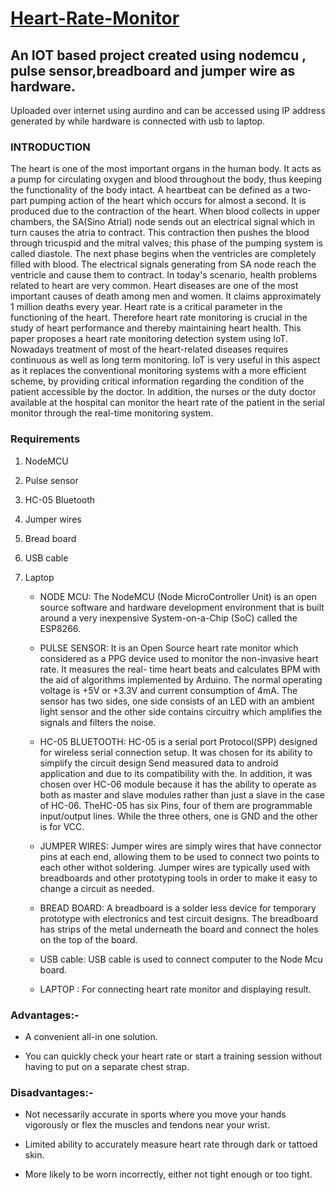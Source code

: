 # [Heart-Rate-Monitor](https://heart-rate-monitor-prashant.netlify.app/)

## An IOT based project created using nodemcu , pulse sensor,breadboard and jumper wire as hardware.
Uploaded over internet using aurdino and can be accessed using IP address generated by while hardware is connected with usb to laptop.

### INTRODUCTION 
 
 
The heart is one of the most important organs in the human body. It acts as a pump for circulating oxygen and blood throughout the body, thus keeping the functionality of the body intact. A heartbeat can be defined as a two-part pumping action of the heart which occurs for almost a second. It is produced due to the contraction of the heart. When blood collects in upper chambers, the SA(Sino Atrial) node sends out an electrical signal which in turn causes the atria to contract. This contraction then pushes the blood through tricuspid and the mitral valves; this phase of the pumping system is called diastole. The next phase begins when the ventricles are completely filled with blood. The electrical signals generating from SA node reach the ventricle and cause them to contract. In today's scenario, health problems related to heart are very common. Heart diseases are one of the most important causes of death among men and women. It claims approximately 1 million deaths every year. Heart rate is a critical parameter in the functioning of the heart. Therefore heart rate monitoring is crucial in the study of heart performance and thereby maintaining heart health.
This paper proposes a heart rate monitoring detection system using IoT. Nowadays treatment of most of the heart-related diseases requires continuous as well as long term monitoring. IoT is very useful in this aspect as it replaces the conventional monitoring systems with a more efficient scheme, by providing critical information regarding the condition of the patient accessible by the doctor. In addition, the nurses or the duty doctor available at the hospital can monitor the heart rate of the patient in the serial monitor through the real-time monitoring system.




###  Requirements  
 
 
1.	 NodeMCU
2.	Pulse sensor
3.	HC-05 Bluetooth
4.	Jumper wires
5.	Bread board
6.	USB cable
7.	Laptop

    - NODE MCU: The NodeMCU (Node MicroController Unit) is an open source software and hardware development environment that is built around a very inexpensive System-on-a-Chip (SoC) called the ESP8266.

 
    - PULSE SENSOR: It is an Open Source heart rate monitor which considered as a PPG device used to monitor the non-invasive heart rate. It measures the real- time heart beats and calculates BPM with the aid of algorithms implemented by Arduino. The normal operating voltage is +5V or +3.3V and current consumption of 4mA. The sensor has two sides, one side consists of an LED with an ambient light sensor and the other side contains circuitry which amplifies the signals and filters the noise.
 
 
    - HC-05 BLUETOOTH: HC-05 is a serial port Protocol(SPP) designed for wireless serial connection setup. It was chosen for its ability to simplify the circuit design Send measured data to android application and due to its compatibility with the. In addition, it was chosen over HC-06 module because it has the ability to operate as both as master and slave modules rather than just a slave in the case of HC-06. TheHC-05 has six Pins, four of them are programmable input/output lines. While the three others, one is GND and the other is for VCC.


    - JUMPER WIRES: Jumper wires are simply wires that have connector pins at each end, allowing them to be used to connect two points to each other withot soldering. Jumper wires are typically used with breadboards and other prototyping tools in order to make it easy to change a circuit as needed.

 
    - BREAD BOARD: A breadboard is a solder less device for temporary prototype with electronics and test circuit designs. The breadboard has strips of the metal underneath the board and connect the holes on the top of the board.








	


    - USB cable: USB cable is used to connect computer to the Node Mcu board.


    - LAPTOP : 	For connecting heart rate monitor and displaying result.


### Advantages:- 

- A convenient all-in one solution. 

- You can quickly check your heart rate or start a training session without having to 
put on a separate chest strap. 

### Disadvantages:- 
- Not necessarily accurate in sports where you move your hands vigorously or flex 
the muscles and tendons near your wrist. 

- Limited ability to accurately measure heart rate through dark or tattoed skin.

- More likely to be worn incorrectly, either not tight enough or too tight.

